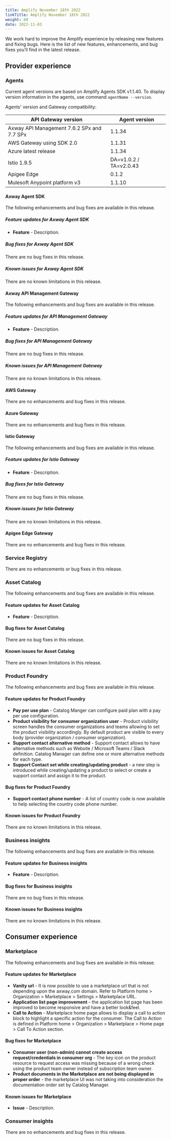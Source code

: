 ```yaml
---
title: Amplify November 18th 2022
linkTitle: Amplify November 18th 2022
weight: 60
date: 2022-11-03
---
```

We work hard to improve the Amplify experience by releasing new features and fixing bugs. Here is the list of new features, enhancements, and bug fixes you’ll find in the latest release.

## Provider experience

### Agents

Current agent versions are based on Amplify Agents SDK v1.1.40. To display version information in the agents, use command `agentName --version`.

Agents' version and Gateway compatibility:

| API Gateway version                        | Agent version        |
|--------------------------------------------|----------------------|
| Axway API Management 7.6.2 SPx and 7.7 SPx | 1.1.34               |
| AWS Gateway using SDK 2.0                  | 1.1.31               |
| Azure latest release                       | 1.1.34               |
| Istio 1.9.5                                | DA=v1.0.2 / TA=v2.0.43 |
| Apigee Edge                                | 0.1.2                |
| Mulesoft Anypoint platform v3              | 1.1.10               |

#### Axway Agent SDK

The following enhancements and bug fixes are available in this release.

##### Feature updates for Axway Agent SDK

* **Feature** - Description.

##### Bug fixes for Axway Agent SDK

There are no bug fixes in this release.

##### Known issues for Axway Agent SDK

There are no known limitations in this release.

#### Axway API Management Gateway

The following enhancements and bug fixes are available in this release.

##### Feature updates for API Management Gateway

* **Feature** - Description.

##### Bug fixes for API Management Gateway

There are no bug fixes in this release.

##### Known issues for API Management Gateway

There are no known limitations in this release.

#### AWS Gateway

There are no enhancements and bug fixes in this release.

#### Azure Gateway

There are no enhancements and bug fixes in this release.

#### Istio Gateway

The following enhancements and bug fixes are available in this release.

##### Feature updates for Istio Gateway

* **Feature** - Description.

##### Bug fixes for Istio Gateway

There are no bug fixes in this release.

##### Known issues for Istio Gateway

There are no known limitations in this release.

#### Apigee Edge Gateway

There are no enhancements and bug fixes in this release.

### Service Registry

There are no enhancements or bug fixes in this release.

### Asset Catalog

The following enhancements and bug fixes are available in this release.

#### Feature updates for Asset Catalog

* **Feature** - Description.

#### Bug fixes for Asset Catalog

There are no bug fixes in this release.

#### Known issues for Asset Catalog

There are no known limitations in this release.

### Product Foundry

The following enhancements and bug fixes are available in this release.

#### Feature updates for Product Foundry

* **Pay per use plan** - Catalog Manger can configure paid plan with a pay per use configuration.
* **Product visibility for consumer organization user** - Product visibility screen handles the consumer organizations and teams allowing to set the product visibility accordingly. By default product are visible to every body (provider organization / consumer organization).
* **Support contact alternative method** - Support contact allows to have alternative methods such as Website / Microsoft Teams / Slack definition. Catalog Manager can define one or more alternative methods for each type.
* **Support Contact set while creating/updating product** - a new step is introduced while creating/updating a product to select or create a support contact and assign it to the product.

#### Bug fixes for Product Foundry

* **Support contact phone number** - A list of country code is now available to help selecting the country code phone number.

#### Known issues for Product Foundry

There are no known limitations in this release.

### Business insights

The following enhancements and bug fixes are available in this release.

#### Feature updates for Business insights

* **Feature** - Description.

#### Bug fixes for Business insights

There are no bug fixes in this release.

#### Known issues for Business insights

There are no known limitations in this release.

## Consumer experience

### Marketplace

The following enhancements and bug fixes are available in this release.

#### Feature updates for Marketplace

* **Vanity url** - It is now possible to use a marketplace url that is not depending upon the axway.com domain. Refer to Platform home > Organization > Marketplace > Settings > Marketplace URL.
* **Application list page improvement** - the application list page has been improved to become responsive and have a better look&feel.
* **Call to Action** - Marketplace home page allows to display a call to action block to highlight a specific action for the consumer. The Call to Action is defined in Platform home > Organization > Marketplace > Home page > Call To Action section.

#### Bug fixes for Marketplace

* **Consumer user (non-admin) cannot create access request/credentials in consumer org** - The key icon on the product resource to request access was missing because of a wrong check using the product team owner instead of subscription team owner.
* **Product documents in the Marketplace are not being displayed in proper order** - the marketplace UI was not taking into consideration the documentation order set by Catalog Manager.

#### Known issues for Marketplace

* **Issue** - Description.

### Consumer insights

There are no enhancements and bug fixes in this release.
